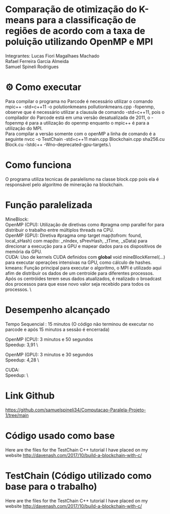 # Comparação de otimização do K-means para a classificação de regiões de acordo com a taxa de poluição utilizando OpenMP e MPI
Integrantes: Lucas Fiori Magalhaes Machado\
             Rafael Ferreira Garcia Almeida\
             Samuel Spineli Rodrigues
# ⚙️ Como executar
Para compilar o programa no Parcode é necessário utilizar o comando mpic++ -std=c++11 -o polutionkmeans pollutionkmeans.cpp -fopenmp, observe que é necessário utilizar a clausula de comando -std=c++11, pois o compilador do Parcode está em uma versão desatualizada de 2011, o -fopenmp é para a utilização do openmp enquanto o mpic++ é para a utilização do MPI.\
Para compilar a versão somente com o openMP a linha de comando é a seguinte nvcc -o TestChain -std=c++11 main.cpp Blockchain.cpp sha256.cu Block.cu -lstdc++ -Wno-deprecated-gpu-targets.\

# Como funciona
O programa utiliza tecnicas de paralelismo na classe block.cpp pois ela é responsável pelo algoritmo de mineração na blockchain.

# Função paralelizada

MineBlock: 
\
OpenMP (CPU): Utilização de diretivas como #pragma omp parallel for para distribuir o trabalho entre múltiplos threads na CPU.
\
OpenMP (GPU): Diretiva #pragma omp target map(tofrom: found, local_sHash) com map(to: _nIndex, sPrevHash, _tTime, _sData) para direcionar a execução para a GPU e mapear dados para os dispositivos de memória da GPU.
\
CUDA: Uso de kernels CUDA definidos com __global__ void mineBlockKernel(...) para executar operações intensivas na GPU, como cálculo de hashes.
kmeans: Função principal para executar o algoritmo, o MPI é utilizado aqui afim de distribuir os dados de um centroíde para diferentes processos. Após os centróides terem seus dados atualizados, é realizado o broadcast dos processos para que esse novo valor seja recebido para todos os processos.
\
# Desempenho alcançado
Tempo Sequencial : 15 minutos (O código não terminou de executar no parcode e após 15 minutos a sessão é encerrada)

OpenMP (CPU): 3 minutos e 50 segundos \
Speedup: 3,91 \

OpenMP (GPU): 3 minutos e 30 segundos \
Speedup: 4,28 \

CUDA: \
Speedup: \


# Link Github
https://github.com/samuelspineli34/Computacao-Paralela-Projeto-1/tree/main

# Código usado como base
Here are the files for the TestChain C++ tutorial I have placed on my website http://davenash.com/2017/10/build-a-blockchain-with-c/



# TestChain (Código utilizado como base para o trabalho)
Here are the files for the TestChain C++ tutorial I have placed on my website http://davenash.com/2017/10/build-a-blockchain-with-c/
